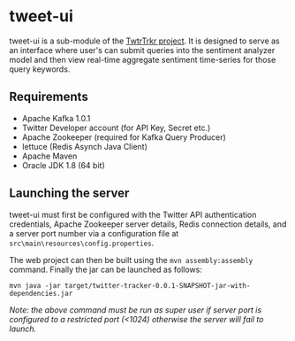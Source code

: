 # tweet-ui

tweet-ui is a sub-module of the [TwtrTrkr project](https://github.com/zubairsaiyed/TwtrTrkr). It is designed to serve as an interface where user's can submit queries into the sentiment analyzer model and then view real-time aggregate sentiment time-series for those query keywords.

## Requirements

* Apache Kafka 1.0.1
* Twitter Developer account (for API Key, Secret etc.)
* Apache Zookeeper (required for Kafka Query Producer)
* lettuce (Redis Asynch Java Client)
* Apache Maven
* Oracle JDK 1.8 (64 bit)

## Launching the server

tweet-ui must first be configured with the Twitter API authentication credentials, Apache Zookeeper server details, Redis connection details, and a server port number via a configuration file at `src\main\resources\config.properties`.

The web project can then be built using the `mvn assembly:assembly` command. Finally the jar can be launched as follows:

```
mvn java -jar target/twitter-tracker-0.0.1-SNAPSHOT-jar-with-dependencies.jar
```

*Note: the above command must be run as super user if server port is configured to a restricted port (<1024) otherwise the server will fail to launch.*
